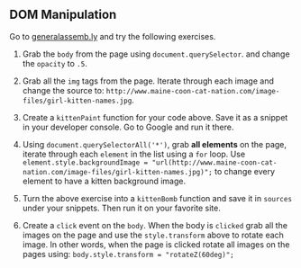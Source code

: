 
## DOM Manipulation

Go to [generalassemb.ly](https://generalassemb.ly) and try the following exercises.

1.  Grab the `body` from the page using `document.querySelector`. and change the `opacity` to `.5`.

1.  Grab all the `img` tags from the page. Iterate through each image and change the source to: 
`http://www.maine-coon-cat-nation.com/image-files/girl-kitten-names.jpg`.

1. Create a `kittenPaint` function for your code above. Save it as a snippet in your developer console. Go to Google and run it there.

1. Using `document.querySelectorAll('*')`, grab **all elements** on the page, iterate through each `element` in the list using a `for` loop. Use `element.style.backgroundImage = "url(http://www.maine-coon-cat-nation.com/image-files/girl-kitten-names.jpg)";` to change every element to have a kitten background image.

1. Turn the above exercise into a `kittenBomb` function and save it in `sources` under your snippets. Then run it on your favorite site.

1. Create a `click` event on the `body`.  When the body is `clicked` grab all the images on the page and use the `style.transform` above to rotate each image. In other words, when the page is clicked rotate all images on the pages using: `body.style.transform = "rotateZ(60deg)";`
